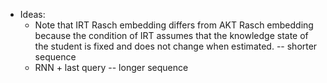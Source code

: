 - Ideas:
  - Note that IRT Rasch embedding differs from AKT Rasch embedding because the condition of IRT assumes that the knowledge state of the student is fixed and does not change when estimated. -- shorter sequence
  - RNN + last query -- longer sequence
